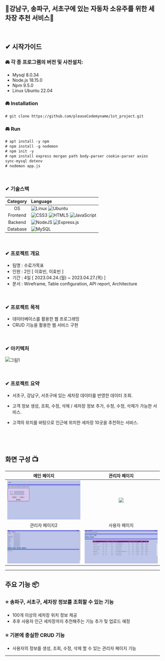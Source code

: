 ## 🧽강남구, 송파구, 서초구에 있는 자동차 소유주를 위한 세차장 추천 서비스🧼

<br/>

##  ✔ 시작가이드
### 🚘 각 종 프로그램의 버전 및 사전설치:
- Mysql 8.0.34
- Node.js 18.15.0
- Npm 9.5.0
- Linux Ubuntu 22.04

###  🚘 Installation
```
# git clone https://github.com/pleaseCodemyname/1st_project.git
```
### 🚘 Run
```
# apt install -y npm
# npm install -g nodemon
# npm init -y
# npm install express morgan path body-parser cookie-parser axios sync-mysql dotenv
# nodemon app.js
```
<br/>

### ✔ 기술스택

|Category|Language|
|:--:|:--|
|OS|![Linux](https://img.shields.io/badge/Linux-FCC624?style=for-the-badge&logo=linux&logoColor=black) ![Ubuntu](https://img.shields.io/badge/Ubuntu-E95420?style=for-the-badge&logo=ubuntu&logoColor=white)|
|Frontend|![CSS3](https://img.shields.io/badge/css3-%231572B6.svg?style=for-the-badge&logo=css3&logoColor=white) ![HTML5](https://img.shields.io/badge/html5-%23E34F26.svg?style=for-the-badge&logo=html5&logoColor=white) ![JavaScript](https://img.shields.io/badge/javascript-%23323330.svg?style=for-the-badge&logo=javascript&logoColor=%23F7DF1E) |
|Backend|![NodeJS](https://img.shields.io/badge/node.js-6DA55F?style=for-the-badge&logo=node.js&logoColor=white) ![Express.js](https://img.shields.io/badge/express.js-%23404d59.svg?style=for-the-badge&logo=express&logoColor=%2361DAFB)|
|Database|![MySQL](https://img.shields.io/badge/mysql-%2300f.svg?style=for-the-badge&logo=mysql&logoColor=white)|

<br/>

### ✔ 프로젝트 개요

- 팀명 : 수료가목표
- 인원 : 2인 [ 이효빈, 이효빈 ]
- 기간 : 4일 [ 2023.04.24.(월) ~ 2023.04.27.(목) ]
- 문서 : Wireframe, Table configuration, API report, Architecture

<br/>

### ✔ 프로젝트 목적
- 데이터베이스를 활용한 웹 프로그래밍
- CRUD 기능을 활용한 웹 서비스 구현
<br/>

### ✔ 아키텍처
![그림1](https://github.com/westmini427/Weatherdata-project/assets/127065150/6b3d2858-e1bf-42b2-afb0-6cea4c588564)

<br/>

### ✔ 프로젝트 요약

- 서초구, 강남구, 서초구에 있는 세차장 데이터를 반영한 데이터 조회.

- 고객 정보 생성, 조회, 수정, 삭제 / 세차장 정보 추가, 수정, 수정, 삭제가 가능한 서비스.

- 고객의 위치를 바탕으로 인근에 위치한 세차장 10곳을 추천하는 서비스.
<br/>

<!-- ### ✔ 개발 과정
![그림1](https://github.com/westmini427/Weatherdata-project/assets/127065150/e7d9930c-1990-41d8-b819-3d2259dc827a)

- 데이터베이스 설계와 API 명세서를 설정 후, 이를 토대로 개발을 진행했습니다. -->

<br/>

<!-- ### ✔ 초기 화면 구성
![Alt text](wireframe.png) -->

<br/>

<!-- ### ✔ 실행 화면
![Alt text](%EB%A9%94%EC%9D%B4%EC%9B%A8%EB%8D%94.gif) -->

## 화면 구성 📺
| 메인 페이지  |  관리자 페이지   |
| :-------------------------------------------: | :------------: |
|  <img width="329" src="https://github.com/pleaseCodemyname/1st_project/blob/main/1st_project_main_page.png"/> |  <img width="329" src="https://github.com/pleaseCodemyname/1st_project/blob/main/1st_prject_admin_page.png"/>|  
| 관리자 페이지2   |  사용자 페이지   |  
| <img width="329" src="https://github.com/pleaseCodemyname/1st_project/blob/main/1st_project_admin_page2.png"/>   |  <img width="329" src="https://github.com/pleaseCodemyname/1st_project/blob/main/1st_project_user_page.png"/>     |

---
## 주요 기능 📦

### ⭐️ 송파구, 서초구, 세차장 정보를 조회할 수 있는 기능
- 100개 이상의 세차장 위치 정보 제공
- 추후 사용자 인근 세차장까지 추천해주는 기능 추가 및 업로드 예정

### ⭐️ 기본에 충실한 CRUD 기능
- 사용자의 정보를 생성, 조회, 수정, 삭제 할 수 있는 관리자 페이지 기능
---
<!-- ## 아키텍쳐

### 디렉토리 구조
```bash
├── README.md
├── package-lock.json
├── package.json
├── strapi-backend : 
│   ├── README.md
│   ├── api : db model, api 관련 정보 폴더
│   │   ├── about
│   │   ├── course
│   │   └── lecture
│   ├── config : 서버, 데이터베이스 관련 정보 폴더
│   │   ├── database.js
│   │   ├── env : 배포 환경(NODE_ENV = production) 일 때 설정 정보 폴더
│   │   ├── functions : 프로젝트에서 실행되는 함수 관련 정보 폴더
│   │   └── server.js
│   ├── extensions
│   │   └── users-permissions : 권한 정보
│   ├── favicon.ico
│   ├── package-lock.json
│   ├── package.json
│   └── public
│       ├── robots.txt
│       └── uploads : 강의 별 사진
└── voluntain-app : 프론트엔드
    ├── README.md
    ├── components
    │   ├── CourseCard.js
    │   ├── Footer.js
    │   ├── LectureCards.js
    │   ├── MainBanner.js : 메인 페이지에 있는 남색 배너 컴포넌트, 커뮤니티 이름과 슬로건을 포함.
    │   ├── MainCard.js
    │   ├── MainCookieCard.js
    │   ├── NavigationBar.js : 네비게이션 바 컴포넌트, _app.js에서 공통으로 전체 페이지에 포함됨.
    │   ├── RecentLecture.js
    │   └── useWindowSize.js
    ├── config
    │   └── next.config.js
    ├── lib
    │   ├── context.js
    │   └── ga
    ├── next.config.js
    ├── package-lock.json
    ├── package.json
    ├── pages
    │   ├── _app.js
    │   ├── _document.js
    │   ├── about.js
    │   ├── course
    │   ├── index.js
    │   ├── lecture
    │   ├── newcourse
    │   ├── question.js
    │   └── setting.js
    ├── public
    │   ├── favicon.ico
    │   └── logo_about.png
    └── styles
        └── Home.module.css -->
